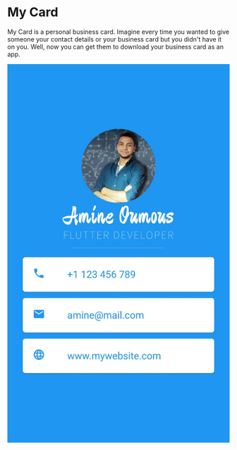 # My Card

My Card is a personal business card. Imagine every time you wanted to give someone your contact details or your business card but you didn't have it on you. Well, now you can get them to download your business card as an app.


![Alt screen](images/screen.jpeg?raw=true "Title")
